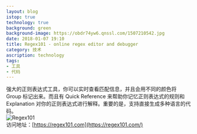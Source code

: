 ```yaml
---
layout: blog
istop: true
technology: true
background: green
background-image: https://obdr74yw6.qnssl.com/1507210542.jpg
date: 2018-01-07 19:10
title: Regex101 - online regex editor and debugger
category: 技术
ascription: technology
tags:
- 工具
- 代码
---
```


强大的正则表达式工具，你可以实时查看匹配信息，并且会用不同的颜色将 Group 标记出来。而且有 Quick Reference 来帮助你记忆正则表达式的规则和 Explanation 对你的正则表达式进行解释。重要的是，支持直接生成多种语言的代码。  
![Regex101](https://obdr74yw6.qnssl.com/image/blGOdSgh1SBmYHZZAUzHrDpmj6GygN0QsymTd2i2.png)  
访问地址：[https://regex101.com](https://regex101.com/)